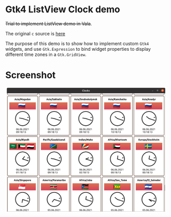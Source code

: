 <!--
 Copyright (c) 2020 Ahmed Eldemery
 
 This software is released under the MIT License.
 https://opensource.org/licenses/MIT
-->

# Gtk4 ListView Clock demo

~~Trial to implement ListView demo in Vala~~.

The original `c` source is [here](https://gitlab.gnome.org/GNOME/gtk/-/blob/master/demos/gtk-demo/listview_clocks.c)

The purpose of this demo is to show how to implement custom `Gtk4` widgets, and use `Gtk.Expression` to bind widget properties to display different time zones in a `Gtk.GridView`.

# Screenshot

![screenshot](https://github.com/aeldemery/gtk4_list_clocks/blob/master/Screenshot%201.png)